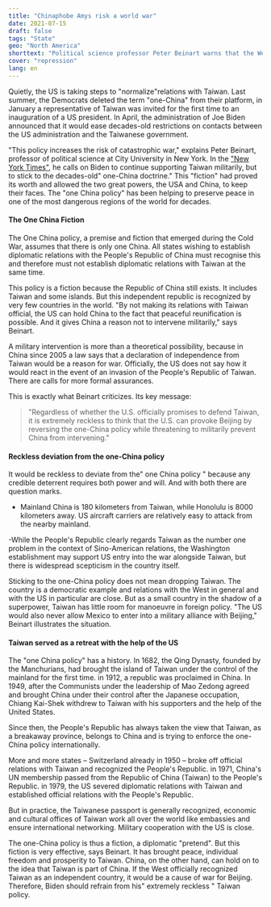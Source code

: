```yaml
---
title: "Chinaphobe Amys risk a world war"
date: 2021-07-15
draft: false
tags: "State"
geo: "North America"
shorttext: "Political science professor Peter Beinart warns that the West should cling to the fiction of the one-China policy."
cover: "repression"
lang: en
---
```


Quietly, the US is taking steps to "normalize"relations with Taiwan. Last summer, the Democrats deleted the term "one-China" from their platform, in January a representative of Taiwan was invited for the first time to an inauguration of a US president. In April, the administration of Joe Biden announced that it would ease decades-old restrictions on contacts between the US administration and the Taiwanese government.

"This policy increases the risk of catastrophic war," explains Peter Beinart, professor of political science at City University in New York. In the ["New York Times"](https://www.nytimes.com/2021/05/05/opinion/biden-taiwan-china.html "Biden’s Taiwan Policy Is Truly, Deeply Reckless"), he calls on Biden to continue supporting Taiwan militarily, but to stick to the decades-old" one-China doctrine." This "fiction" had proved its worth and allowed the two great powers, the USA and China, to keep their faces. The "one China policy" has been helping to preserve peace in one of the most dangerous regions of the world for decades.

#### The One China Fiction

The One China policy, a premise and fiction that emerged during the Cold War, assumes that there is only one China. All states wishing to establish diplomatic relations with the People's Republic of China must recognise this and therefore must not establish diplomatic relations with Taiwan at the same time.

This policy is a fiction because the Republic of China still exists. It includes Taiwan and some islands. But this independent republic is recognized by very few countries in the world. "By not making its relations with Taiwan official, the US can hold China to the fact that peaceful reunification is possible. And it gives China a reason not to intervene militarily," says Beinart.

A military intervention is more than a theoretical possibility, because in China since 2005 a law says that a declaration of independence from Taiwan would be a reason for war. Officially, the US does not say how it would react in the event of an invasion of the People's Republic of Taiwan. There are calls for more formal assurances.

This is exactly what Beinart criticizes. Its key message:

> "Regardless of whether the U.S. officially promises to defend Taiwan, it is extremely reckless to think that the U.S. can provoke Beijing by reversing the one-China policy while threatening to militarily prevent China from intervening."

#### Reckless deviation from the one-China policy

It would be reckless to deviate from the" one China policy " because any credible deterrent requires both power and will. And with both there are question marks.

  - Mainland China is 180 kilometers from Taiwan, while Honolulu is 8000 kilometers away. US aircraft carriers are relatively easy to attack from the nearby mainland.

  -While the People's Republic clearly regards Taiwan as the number one problem in the context of Sino-American relations, the Washington establishment may support US entry into the war alongside Taiwan, but there is widespread scepticism in the country itself.

Sticking to the one-China policy does not mean dropping Taiwan. The country is a democratic example and relations with the West in general and with the US in particular are close. But as a small country in the shadow of a superpower, Taiwan has little room for manoeuvre in foreign policy. "The US would also never allow Mexico to enter into a military alliance with Beijing," Beinart illustrates the situation.

#### Taiwan served as a retreat with the help of the US

The "one China policy" has a history. In 1682, the Qing Dynasty, founded by the Manchurians, had brought the island of Taiwan under the control of the mainland for the first time. in 1912, a republic was proclaimed in China. In 1949, after the Communists under the leadership of Mao Zedong agreed and brought China under their control after the Japanese occupation, Chiang Kai-Shek withdrew to Taiwan with his supporters and the help of the United States.

Since then, the People's Republic has always taken the view that Taiwan, as a breakaway province, belongs to China and is trying to enforce the one-China policy internationally.

More and more states – Switzerland already in 1950 – broke off official relations with Taiwan and recognized the People's Republic. in 1971, China's UN membership passed from the Republic of China (Taiwan) to the People's Republic. in 1979, the US severed diplomatic relations with Taiwan and established official relations with the People's Republic.

But in practice, the Taiwanese passport is generally recognized, economic and cultural offices of Taiwan work all over the world like embassies and ensure international networking. Military cooperation with the US is close.

The one-China policy is thus a fiction, a diplomatic "pretend". But this fiction is very effective, says Beinart. It has brought peace, individual freedom and prosperity to Taiwan. China, on the other hand, can hold on to the idea that Taiwan is part of China. If the West officially recognized Taiwan as an independent country, it would be a cause of war for Beijing. Therefore, Biden should refrain from his" extremely reckless " Taiwan policy.
